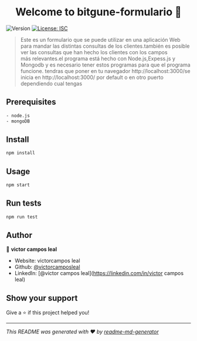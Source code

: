 <h1 align="center">Welcome to bitgune-formulario 👋</h1>
<p>
  <img alt="Version" src="https://img.shields.io/badge/version-1.0.0-blue.svg?cacheSeconds=2592000" />
  <a href="#" target="_blank">
    <img alt="License: ISC" src="https://img.shields.io/badge/License-ISC-yellow.svg" />
  </a>
</p>

> Este es un formulario que se puede utilizar en una aplicación Web para mandar las distintas consultas de los clientes.también es posible ver las consultas que han hecho los clientes con los campos más relevantes.el programa está hecho con Node.js,Expess.js y Mongodb y es necesario tener estos programas para que el programa funcione. tendras que poner en tu navegador http://localhost:3000/se inicia en http://localhost:3000/  por default o en otro puerto dependiendo cual tengas


## Prerequisites

```sh
- node.js
- mongoDB
```
## Install

```sh
npm install
```

## Usage

```sh
npm start
```

## Run tests

```sh
npm run test
```

## Author

👤 **victor campos leal**

* Website: victorcampos leal
* Github: [@victorcamposleal](https://github.com/victorcamposleal)
* LinkedIn: [@victor campos leal](https://linkedin.com/in/victor campos leal)

## Show your support

Give a ⭐️ if this project helped you!

***
_This README was generated with ❤️ by [readme-md-generator](https://github.com/kefranabg/readme-md-generator)_